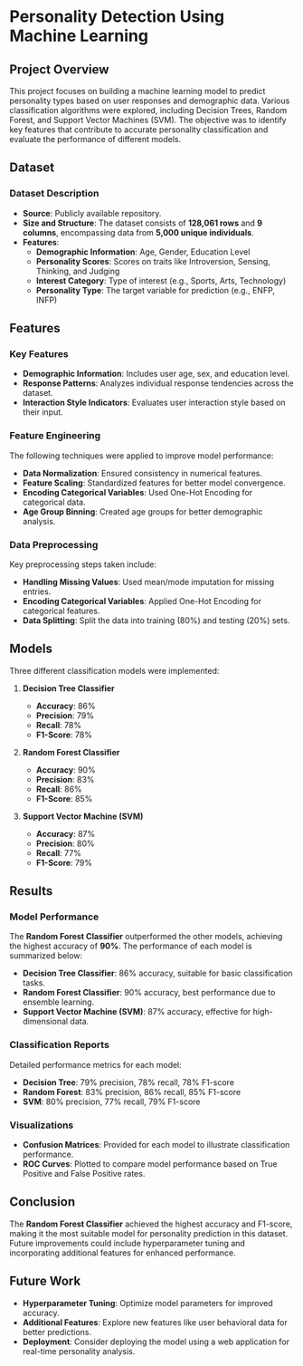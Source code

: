 # Personality Detection Using Machine Learning

## Project Overview
This project focuses on building a machine learning model to predict personality types based on user responses and demographic data. Various classification algorithms were explored, including Decision Trees, Random Forest, and Support Vector Machines (SVM). The objective was to identify key features that contribute to accurate personality classification and evaluate the performance of different models.

## Dataset
### Dataset Description
- **Source**: Publicly available repository.
- **Size and Structure**: The dataset consists of **128,061 rows** and **9 columns**, encompassing data from **5,000 unique individuals**.
- **Features**:
  - **Demographic Information**: Age, Gender, Education Level
  - **Personality Scores**: Scores on traits like Introversion, Sensing, Thinking, and Judging
  - **Interest Category**: Type of interest (e.g., Sports, Arts, Technology)
  - **Personality Type**: The target variable for prediction (e.g., ENFP, INFP)

## Features
### Key Features
- **Demographic Information**: Includes user age, sex, and education level.
- **Response Patterns**: Analyzes individual response tendencies across the dataset.
- **Interaction Style Indicators**: Evaluates user interaction style based on their input.

### Feature Engineering
The following techniques were applied to improve model performance:
- **Data Normalization**: Ensured consistency in numerical features.
- **Feature Scaling**: Standardized features for better model convergence.
- **Encoding Categorical Variables**: Used One-Hot Encoding for categorical data.
- **Age Group Binning**: Created age groups for better demographic analysis.

### Data Preprocessing
Key preprocessing steps taken include:
- **Handling Missing Values**: Used mean/mode imputation for missing entries.
- **Encoding Categorical Variables**: Applied One-Hot Encoding for categorical features.
- **Data Splitting**: Split the data into training (80%) and testing (20%) sets.

## Models
Three different classification models were implemented:
1. **Decision Tree Classifier**
   - **Accuracy**: 86%
   - **Precision**: 79%
   - **Recall**: 78%
   - **F1-Score**: 78%

2. **Random Forest Classifier**
   - **Accuracy**: 90%
   - **Precision**: 83%
   - **Recall**: 86%
   - **F1-Score**: 85%

3. **Support Vector Machine (SVM)**
   - **Accuracy**: 87%
   - **Precision**: 80%
   - **Recall**: 77%
   - **F1-Score**: 79%

## Results
### Model Performance
The **Random Forest Classifier** outperformed the other models, achieving the highest accuracy of **90%**. The performance of each model is summarized below:
- **Decision Tree Classifier**: 86% accuracy, suitable for basic classification tasks.
- **Random Forest Classifier**: 90% accuracy, best performance due to ensemble learning.
- **Support Vector Machine (SVM)**: 87% accuracy, effective for high-dimensional data.

### Classification Reports
Detailed performance metrics for each model:
- **Decision Tree**: 79% precision, 78% recall, 78% F1-score
- **Random Forest**: 83% precision, 86% recall, 85% F1-score
- **SVM**: 80% precision, 77% recall, 79% F1-score

### Visualizations
- **Confusion Matrices**: Provided for each model to illustrate classification performance.
- **ROC Curves**: Plotted to compare model performance based on True Positive and False Positive rates.

## Conclusion
The **Random Forest Classifier** achieved the highest accuracy and F1-score, making it the most suitable model for personality prediction in this dataset. Future improvements could include hyperparameter tuning and incorporating additional features for enhanced performance.

## Future Work
- **Hyperparameter Tuning**: Optimize model parameters for improved accuracy.
- **Additional Features**: Explore new features like user behavioral data for better predictions.
- **Deployment**: Consider deploying the model using a web application for real-time personality analysis.

